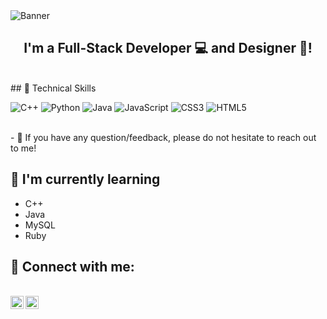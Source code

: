 <img src="https://github.com/user-attachments/assets/95da0c53-ddda-4685-af46-2662ce6b549c" alt = "Banner">
<br>
<h2 align="center">
I'm a Full-Stack Developer 💻 and Designer 🎨!
</h2> 
<br>
## 💼 Technical Skills
</br>

![C++](https://img.shields.io/badge/c++-%2300599C.svg?style=for-the-badge&logo=c%2B%2B&logoColor=white)
![Python](https://img.shields.io/badge/python-3670A0?style=for-the-badge&logo=python&logoColor=ffdd54)
![Java](https://img.shields.io/badge/java-%23ED8B00.svg?style=for-the-badge&logo=openjdk&logoColor=white)
![JavaScript](https://img.shields.io/badge/javascript-%23323330.svg?style=for-the-badge&logo=javascript&logoColor=%23F7DF1E)
![CSS3](https://img.shields.io/badge/css3-%231572B6.svg?style=for-the-badge&logo=css3&logoColor=white)
![HTML5](https://img.shields.io/badge/html5-%23E34F26.svg?style=for-the-badge&logo=html5&logoColor=white)

</br>
- 💬 If you have any question/feedback, please do not hesitate to reach out to me!

## 🌱 I'm currently learning

- C++
- Java
- MySQL
- Ruby

## 🤝 Connect with me:
<br>
<a href="https://vk.com/shizalemon"><img align="left" src="https://github.com/user-attachments/assets/b0e834cf-ea8b-40f1-aed6-5b37fa1adb10" alt="" width="21px"/></a>
<a href="https://t.me/LITERALLYNOB0DY"><img align="left" src="https://github.com/user-attachments/assets/53327376-7862-41df-8580-0b56e3fe2818" alt="" width="21px"/></a>
</br>
